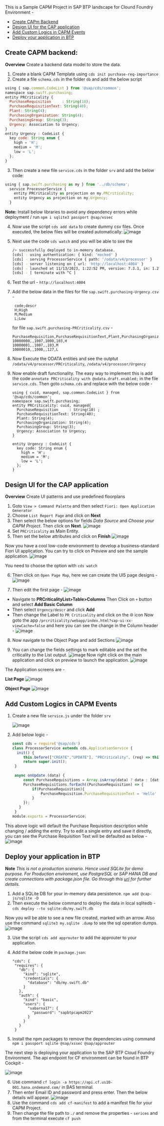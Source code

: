 This is a Sample CAPM Project in SAP BTP landscape for Clound Foundry Environment -

- [Create CAPm Backend](https://github.com/sabarna17/btp-basics/blob/main/capm/readme.md#create-capm-backend)
- [Design UI for the CAP application](https://github.com/sabarna17/btp-basics/blob/main/capm/readme.md#design-ui-for-the-cap-application)
- [Add Custom Logics in CAPM Events](https://github.com/sabarna17/btp-basics/blob/main/capm/readme.md#add-custom-logics-in-capm-events)
- [Deploy your application in BTP](https://github.com/sabarna17/btp-basics/blob/main/capm/readme.md#deploy-your-application-in-btp)

## Create CAPM backend:
**Overview** 
Create a backend data model to store the data.

1. Create a blank CAPM Template using `cds init purchase-req-importance`
2. Create a file `schema.cds` in the folder `db` and add the below script
  ```js
  using { sap.common.CodeList } from '@sap/cds/common';
  namespace sap.swift.purchasing;
  entity PRCriticality {
    PurchaseRequisition     : String(10);
    PurchaseRequisitionText: String(40);
    Plant: String(4);
    PurchasingOrganization: String(4);
    PurchasingGroup: String(3);
    Urgency: Association to Urgency;
  }
  entity Urgency : CodeList {
    key code: String enum {
      high = 'H';
      medium = 'M'; 
      low = 'L'; 
    };
  }
  ```

3. Then create a new file `service.cds` in the folder `srv` and add the below code:
  ```js
  using { sap.swift.purchasing as my } from '../db/schema';
    service ProcessorService { 
      entity PRCriticality as projection on my.PRCriticality;
      entity Urgency as projection on my.Urgency;
    }
  ```
**Note:** Install below libraries to avoid any dependency errors while deployment / run `npm i sqlite3 passport @sap/xssec`

4. Now use the script `cds add data` to create dummy csv files. Once executed, the below files will be created automatically:
![image](https://github.com/sabarna17/btp-basics/assets/39834671/d45d41ca-ea52-4d44-8a3b-3236701649f5)
 
5. Next use the code `cds watch` and you will be able to see the
   ```bash
   /> successfully deployed to in-memory database.
   [cds] - using authentication: { kind: 'mocked' } 
   [cds] - serving ProcessorService { path: '/odata/v4/processor' }
   [cds] - server listening on { url: 'http://localhost:4004' }
   [cds] - launched at 11/13/2023, 1:22:52 PM, version: 7.3.1, in: 1.216s
   [cds] - [ terminate with ^C ]
   ```
6. Test the url - `http://localhost:4004`
7. Add the below data in the files
   for file `sap.swift.purchasing-Urgency.csv` -
   ```csv
    code;descr
    H;High
    M;Medium
    L;Low
   ```
   for file `sap.swift.purchasing-PRCriticality.csv` -
   ```csv
   PurchaseRequisition,PurchaseRequisitionText,Plant,PurchasingOrganization,PurchasingGroup,Urgency_code
   10000000,,1007,1000,103,H
   10000001,,1007,,103,M
   10000010,,1000,,127,L
   ```
8. Now Execute the ODATA entities and see the outptut `/odata/v4/processor/PRCriticality`, `/odata/v4/processor/Urgency`

9. Now enable draft functionality. The easy way to implement this is add the code `annotate PRCriticality with @odata.draft.enabled;` in the file `service.cds`.
   Then goto `schema.cds` and replace with the below code -
   ```
   using { cuid, managed, sap.common.CodeList } from '@sap/cds/common';
   namespace sap.swift.purchasing;
   entity PRCriticality: cuid, managed{
     PurchaseRequisition     : String(10) ;
     PurchaseRequisitionText: String(40);
     Plant: String(4);
     PurchasingOrganization: String(4);
     PurchasingGroup: String(3);
     Urgency: Association to Urgency;
   }
   
   entity Urgency : CodeList {
     key code: String enum {
       high = 'H';
       medium = 'M';
       low = 'L';
     };
   }
   ``` 

## Design UI for the CAP application
**Overview** 
Create UI patterns and use predefined floorplans

1. Goto `View > Command Palette` and then select `Fiori: Open Application Generator`
2. Choose `List Report Page` and click on **Next**
3. Then select the below options for fields *Data Source* and *Choose your CAPM Project*. Then click on **Next**.
   ![image](https://github.com/sabarna17/btp-basics/assets/39834671/02e90b9d-6459-4c3e-b972-29a2a22a838d)
4. Set `PRCriticality` as Main Entity.
5. Then set the below attributes and click on **Finish**
  ![image](https://github.com/sabarna17/btp-basics/assets/39834671/db57d5f2-a27b-4bf8-ae8b-39157e62a0b8)

Now you have a cool low-code environment to develop a business-standard Fiori UI application.
You can try to click on Preview and see the sample application.
![image](https://github.com/sabarna17/btp-basics/assets/39834671/d14a0bed-3a45-4a00-af09-841ed4e5e40a)

You need to choose the option with `cds watch`

6. Then click on `Open Page Map`, here we can create the UI5 page designs -
![image](https://github.com/sabarna17/btp-basics/assets/39834671/cf6fd31d-1e11-48ed-b3ab-a3369061b8ea)

7. Then edit the first page -
![image](https://github.com/sabarna17/btp-basics/assets/39834671/5049160c-73cb-4756-bfcb-1a577156b235)

- Navigate to **PRCriticalityList>Table>Columns** Then Click on ` + ` button and select **Add Basic Column**
- Then select `Urgency/descr` and click **Add**
- Then change the Label to `PR Criticality` and click on the 🌐 icon
Now goto the app `/prcriticality/webapp/index.html?sap-ui-xx-viewCache=false` and here you can see the change in the Column header -
![image](https://github.com/sabarna17/btp-basics/assets/39834671/ef020d29-4aea-44fc-8d22-025ec4152b0f)

8. Now navigate to the Object Page and add Sections
   ![image](https://github.com/sabarna17/btp-basics/assets/39834671/f93b852e-7e38-4404-b23a-1669052f7e9e)

9. You can change the fields settings to mark editable and the set the criticality to the List output.
   ![image](https://github.com/sabarna17/btp-basics/assets/39834671/0dc7b65b-5654-491f-8da6-9a88575ebf60)
Now right click on the main application and click on preview to launch the application.
![image](https://github.com/sabarna17/btp-basics/assets/39834671/d72dff69-0c5b-45ec-b762-d69606bfbc35)

The Application screens are - 

**List Page**
![image](https://github.com/sabarna17/btp-basics/assets/39834671/bee49ae0-9c5c-4f37-af3f-ecb2386636de)

**Object Page**
![image](https://github.com/sabarna17/btp-basics/assets/39834671/f2d97c83-04f2-49ee-899b-7a5a5be93de5)


## Add Custom Logics in CAPM Events
1. Create a new file `service.js` under the folder `srv`
   
   ![image](https://github.com/sabarna17/btp-basics/assets/39834671/77bb9f23-1df4-433b-adcf-daa05c128ad8)

3. Add below logic -
   ```js
   const cds = require('@sap/cds')
   class ProcessorService extends cds.ApplicationService {
     init() {
        this.before(["CREATE","UPDATE"], "PRCriticality", (req) => this.onUpdate(req.data));
        return super.init();
    }
    
    async onUpdate (data) {
        const PurchaseRequisitions = Array.isArray(data) ? data : [data];
        PurchaseRequisitions.forEach((PurchaseRequisition) => {
            if(PurchaseRequisition){
                PurchaseRequisition.PurchaseRequisitionText = 'Hello'
            }
        });
      }    
    }
   module.exports = ProcessorService;
   ```
This above logic will default the Purchase Requisition description while changing / adding the entry.
Try to edit a single entry and save it directly, you can see the Purchase Requisition Text will be defaulted as below - 
![image](https://github.com/sabarna17/btp-basics/assets/39834671/e32d5822-279b-4f89-a21a-9dce5eae9ece)

## Deploy your application in BTP
   **Note**
   *This is not a production scenario. Hence used SQLite for demo purpose. 
   For Production enviroment, use PostgreSQL or SAP HANA DB and create connections with package.json file.
   Go through this [url](https://cap.cloud.sap/docs/get-started/in-a-nutshell#deploying-persistent-databases) for further details.*
   
1. Add a SQLite DB for your in-memory data persistence.
   `npm add @cap-js/sqlite -D`
2. Then execute the below command to deploy the data in local sqlitedb -
   `cds deploy --to sqlite:db/my.swift.db`

Now you will be able to see a new file created, marked with an arrow. Also use the command `sqlite3 my.sqlite .dump` to see the sql operation dumps.
![image](https://github.com/sabarna17/btp-basics/assets/39834671/9d318b93-3096-44d6-9e38-48b310d40375)

3. Use the script `cds add approuter` to add the approuter to your application.

4. Add the below code in `package.json`:
   ```
   "cds": {
    "requires": {
      "db": {
        "kind": "sqlite",
        "credentials": {
          "database": "db/my.swift.db"
        }
      },
      "auth": {
        "kind": "basic",
        "users": {
          "sabarna17": {
            "password": "sapbtpcapm2023"
          }
        }
      }
    }
   ```

5. Install the npm packages to remove the dependencies using command `npm i passport sqlite @sap/xssec @sap/approuter`


The next step is deploying your application to the SAP BTP Cloud Foundry Environment. The api endpoint for CF environment can be found in BTP Cockpit -

![image](https://github.com/sabarna17/btp-basics/assets/39834671/7c82c628-eafa-4618-bfea-adf9a7b126fc)

6. Use command `cf login -a https://api.cf.us10-001.hana.ondemand.com/` in BAS terminal.
7. Then enter Email ID and password and press enter. Then the below details will appear.
![image](https://github.com/sabarna17/btp-basics/assets/39834671/2c777ace-d812-450f-bf86-9e4900a90745)
8. Use the command `cds add cf-manifest` to add a manifest file for your CAPM Project.
9. Then change the file path to `./` and remove the properties - `serices` and from the terminal execute `cf push`
